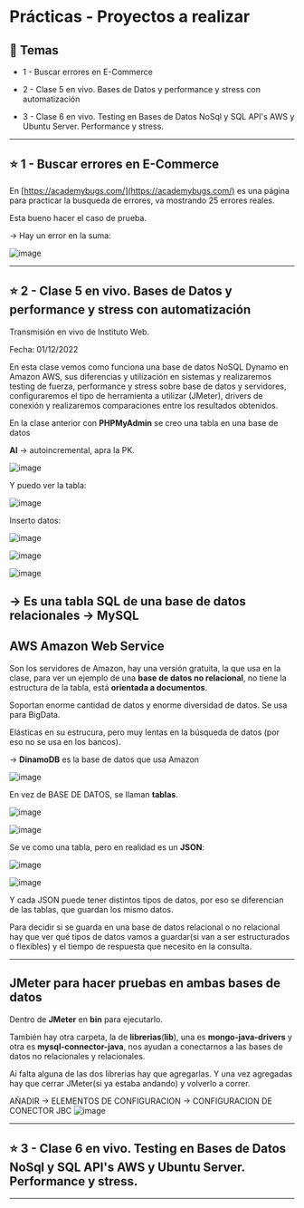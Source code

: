 # Prácticas - Proyectos a realizar

## :book: Temas

- 1 - Buscar errores en E-Commerce

- 2 - Clase 5 en vivo. Bases de Datos y performance y stress con automatización

- 3 - Clase 6 en vivo. Testing en Bases de Datos NoSql y SQL API's AWS y Ubuntu Server. Performance y stress.

---

## :star:  1 - Buscar errores en E-Commerce

En [https://academybugs.com/](https://academybugs.com/) es una página para practicar la busqueda de errores, va mostrando 25 errores reales.

Esta bueno hacer el caso de prueba.

-> Hay un error en la suma:

![image](https://user-images.githubusercontent.com/72580574/221378203-be08ef6c-fd11-419d-a072-7dc4ddd6d670.png)


---

## :star:  2 - Clase 5 en vivo. Bases de Datos y performance y stress con automatización

Transmisión en vivo de Instituto Web. 

Fecha: 01/12/2022

En esta clase vemos como funciona una base de datos NoSQL Dynamo en Amazon AWS, sus diferencias y utilización en sistemas y realizaremos testing de fuerza, performance y stress sobre base de datos y servidores, configuraremos el tipo de herramienta a utilizar (JMeter), drivers de conexión y realizaremos comparaciones entre los resultados obtenidos.

En la clase anterior con **PHPMyAdmin** se creo una tabla en una base de datos

**AI** -> autoincremental, apra la PK.

![image](https://user-images.githubusercontent.com/72580574/221426244-34b24cc7-abfc-4d01-acb2-4155a9b1caa2.png)

Y puedo ver la tabla:

![image](https://user-images.githubusercontent.com/72580574/221426280-48e5ed15-033e-4c78-bc8a-51dff8c80872.png)


Inserto datos:

![image](https://user-images.githubusercontent.com/72580574/221426315-b0837fef-5262-4d14-bae3-2d2fc10b6a56.png)

![image](https://user-images.githubusercontent.com/72580574/221426326-fc2a25fb-da12-4113-a171-38be0af653ba.png)

![image](https://user-images.githubusercontent.com/72580574/221426347-da10ad39-6e62-46c0-85fe-a4b66a63dd72.png)

-> Es una tabla **SQL** de una **base de datos relacionales** -> **MySQL**
---

## AWS Amazon Web Service

Son los servidores de Amazon, hay una versión gratuita, la que usa en la clase, para ver un ejemplo de una **base de datos no relacional**, no tiene la estructura de la tabla, está **orientada a documentos**.

Soportan enorme cantidad de datos y enorme diversidad de datos. Se usa para BigData.

Elásticas en su estrucura, pero muy lentas en la búsqueda de datos (por eso no se usa en los bancos).

-> **DinamoDB** es la base de datos que usa Amazon

![image](https://user-images.githubusercontent.com/72580574/221426150-877894a6-b1e4-4865-937d-2493981afbaf.png)

En vez de BASE DE DATOS, se llaman **tablas**.

![image](https://user-images.githubusercontent.com/72580574/221426435-4d17a48f-3876-4f6d-9442-59810d6f0620.png)

![image](https://user-images.githubusercontent.com/72580574/221426454-9d6d4a1b-4623-420a-a422-f1a7c376baf2.png)

Se ve como una tabla, pero en realidad es un **JSON**:

![image](https://user-images.githubusercontent.com/72580574/221426512-9fab224c-deb6-4bc3-af2c-ed7f455e6a2e.png)


![image](https://user-images.githubusercontent.com/72580574/221426497-feb6d994-02e3-4bfd-a510-8ad7eda71e2b.png)

Y cada JSON puede tener distintos tipos de datos, por eso se diferencian de las tablas, que guardan los mismo datos.


Para decidir si se guarda en una base de datos relacional o no relacional hay que ver qué tipos de datos vamos a guardar(si van a ser estructurados o flexibles) y el tiempo de respuesta que necesito en la consulta.

---

## JMeter para hacer pruebas en ambas bases de datos

Dentro de **JMeter** en **bin** para ejecutarlo.

También hay otra carpeta, la de **librerias**(**lib**), una es **mongo-java-drivers** y otra es **mysql-connector-java**, nos ayudan a conectarnos a las bases de datos no relacionales y relacionales.

Ai falta alguna de las dos librerias hay que agregarlas. Y una vez agregadas hay que cerrar JMeter(si ya estaba andando) y volverlo a correr.

AÑADIR -> ELEMENTOS DE CONFIGURACION -> CONFIGURACION DE CONECTOR JBC
![image](https://user-images.githubusercontent.com/72580574/221427210-b68423af-2133-499d-b8a8-36f7ba3e277d.png)

---

## :star:  3 - Clase 6 en vivo. Testing en Bases de Datos NoSql y SQL API's AWS y Ubuntu Server. Performance y stress.

---
